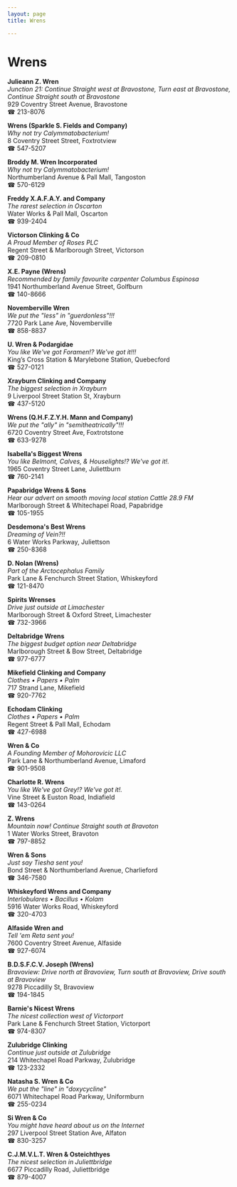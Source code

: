 ```yaml
---
layout: page 
title: Wrens

---
```



# Wrens


 **Julieann Z. Wren**  
_Junction 21: Continue Straight west at Bravostone, Turn east at Bravostone, Continue Straight south at Bravostone_  
929 Coventry Street Avenue, Bravostone  
☎ 213-8076

**Wrens (Sparkle S. Fields and Company)**  
_Why not try Calymmatobacterium!_  
8 Coventry Street Street, Foxtrotview  
☎ 547-5207

**Broddy M. Wren Incorporated**  
_Why not try Calymmatobacterium!_  
Northumberland Avenue & Pall Mall, Tangoston  
☎ 570-6129

**Freddy X.A.F.A.Y. and Company**  
_The rarest selection in Oscarton_  
Water Works & Pall Mall, Oscarton  
☎ 939-2404

**Victorson Clinking & Co**  
_A Proud Member of Roses PLC_  
Regent Street & Marlborough Street, Victorson  
☎ 209-0810

**X.E. Payne (Wrens)**  
_Recommended by family favourite carpenter Columbus Espinosa_  
1941 Northumberland Avenue Street, Golfburn  
☎ 140-8666

**Novemberville Wren**  
_We put the "less" in "guerdonless"!!!_  
7720 Park Lane Ave, Novemberville  
☎ 858-8837

**U. Wren & Podargidae**  
_You like We've got Foramen!? We've got it!!!_  
King’s Cross Station & Marylebone Station, Quebecford  
☎ 527-0121

**Xrayburn Clinking and Company**  
_The biggest selection in Xrayburn_  
9 Liverpool Street Station St, Xrayburn  
☎ 437-5120

**Wrens (Q.H.F.Z.Y.H. Mann and Company)**  
_We put the "ally" in "semitheatrically"!!!_  
6720 Coventry Street Ave, Foxtrotstone  
☎ 633-9278

**Isabella's Biggest Wrens**  
_You like Belmont, Calves, & Houselights!? We've got it!._  
1965 Coventry Street Lane, Juliettburn  
☎ 760-2141

**Papabridge Wrens & Sons**  
_Hear our advert on smooth moving local station Cattle 28.9 FM_  
Marlborough Street & Whitechapel Road, Papabridge  
☎ 105-1955

**Desdemona's Best Wrens**  
_Dreaming of Vein?!!_  
6 Water Works Parkway, Juliettson  
☎ 250-8368

**D. Nolan (Wrens)**  
_Part of the Arctocephalus Family_  
Park Lane & Fenchurch Street Station, Whiskeyford  
☎ 121-8470

**Spirits Wrenses**  
_Drive just outside at Limachester_  
Marlborough Street & Oxford Street, Limachester  
☎ 732-3966

**Deltabridge Wrens**  
_The biggest budget option near Deltabridge_  
Marlborough Street & Bow Street, Deltabridge  
☎ 977-6777

**Mikefield Clinking and Company**  
_Clothes • Papers • Palm_  
717 Strand Lane, Mikefield  
☎ 920-7762

**Echodam Clinking**  
_Clothes • Papers • Palm_  
Regent Street & Pall Mall, Echodam  
☎ 427-6988

**Wren & Co**  
_A Founding Member of Mohorovicic LLC_  
Park Lane & Northumberland Avenue, Limaford  
☎ 901-9508

**Charlotte R. Wrens**  
_You like We've got Grey!? We've got it!._  
Vine Street & Euston Road, Indiafield  
☎ 143-0264

**Z. Wrens**  
_Mountain now! 
Continue Straight south at Bravoton_  
1 Water Works Street, Bravoton  
☎ 797-8852

**Wren & Sons**  
_Just say Tiesha sent you!_  
Bond Street & Northumberland Avenue, Charlieford  
☎ 346-7580

**Whiskeyford Wrens and Company**  
_Interlobulares • Bacillus • Kolam_  
5916 Water Works Road, Whiskeyford  
☎ 320-4703

**Alfaside Wren and**  
_Tell 'em Reta sent you!_  
7600 Coventry Street Avenue, Alfaside  
☎ 927-6074

**B.D.S.F.C.V. Joseph (Wrens)**  
_Bravoview: Drive north at Bravoview, Turn south at Bravoview, Drive south at Bravoview_  
9278 Piccadilly St, Bravoview  
☎ 194-1845

**Barnie's Nicest Wrens**  
_The nicest collection west of Victorport_  
Park Lane & Fenchurch Street Station, Victorport  
☎ 974-8307

**Zulubridge Clinking**  
_Continue just outside at Zulubridge_  
214 Whitechapel Road Parkway, Zulubridge  
☎ 123-2332

**Natasha S. Wren & Co**  
_We put the "line" in "doxycycline"_  
6071 Whitechapel Road Parkway, Uniformburn  
☎ 255-0234

**Si Wren & Co**  
_You might have heard about us on the Internet_  
297 Liverpool Street Station Ave, Alfaton  
☎ 830-3257

**C.J.M.V.L.T. Wren & Osteichthyes**  
_The nicest selection in Juliettbridge_  
6677 Piccadilly Road, Juliettbridge  
☎ 879-4007

